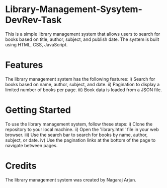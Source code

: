 # Library-Management-Sysytem-DevRev-Task
This is a simple library management system that allows users to search for books based on title, author, subject, and publish date.
The system is built using HTML, CSS, JavaScript.

# Features
The library management system has the following features:
i) Search for books based on name, author, subject, and date.
ii) Pagination to display a limited number of books per page.
iii) Book data is loaded from a JSON file.

# Getting Started
To use the library management system, follow these steps:
i) Clone the repository to your local machine.
ii) Open the 'library.html' file in your web browser.
iii) Use the search bar to search for books by name, author, subject, or date.
iv) Use the pagination links at the bottom of the page to navigate between pages.

# Credits
The library management system was created by Nagaraj Arjun.
